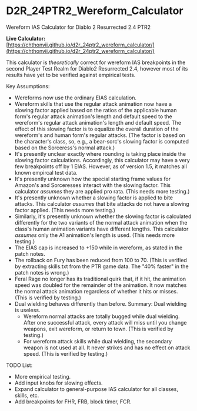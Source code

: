 # D2R_24PTR2_Wereform_Calculator
Wereform IAS Calculator for Diablo 2 Resurrected 2.4 PTR2

**Live Calculator:** [https://chthonvii.github.io/d2r_24ptr2_wereform_calculator/](https://chthonvii.github.io/d2r_24ptr2_wereform_calculator/)

This calculator is *theoretically* correct for wereform IAS breakpoints in the second Player Test Realm for Diablo2 Resurrected 2.4, however most of its results have yet to be verified against empirical tests.

Key Assumptions:

- Wereforms now use the ordinary EIAS calculation.
- Wereform skills that use the regular attack animation now have a slowing factor applied based on the ratios of the applicable human form's regular attack animation's length and default speed to the wereform's regular attack animation's length and default speed. The effect of this slowing factor is to equalize the overall duration of the wereform's and human form's regular attacks. (The factor is based on the character's class, so, e.g., a bear-sorc's slowing factor is computed based on the Sorceress's normal attack.)
- It's presently unclear exactly where rounding is taking place inside the slowing factor calculations. Accordingly, this calculator may have a very few breakpoints off by 1 EIAS. However, as of version 1.5, it matches all known empircal test data.
- It's presently unknown how the special starting frame values for Amazon's and Sorceresses interact with the slowing factor. This calculator *assumes* they are applied pro rata. (This needs more testing.)
- It's presently unknown whether a slowing factor is applied to bite attacks. This calculator *assumes* that bite attacks do not have a slowing factor applied. (This needs more testing.)
- Similarly, it's presently unknown whether the slowing factor is calculated differently for the two variants of the normal attack animation when the class's human animation variants have different lengths. This calculator *assumes* only the A1 animation's length is used. (This needs more testing.)
- The EIAS cap is increased to +150 while in wereform, as stated in the patch notes.
- The rollback on Fury has been reduced from 100 to 70. (This is verified by extracting skills.txt from the PTR game data. The "40% faster" in the patch notes is wrong.)
- Feral Rage no longer has its traditional quirk that, if it hit, the animation speed was doubled for the remainder of the animation. It now matches the normal attack animation regardless of whether it hits or misses. (This is verified by testing.)
- Dual wielding behaves differently than before. Summary: Dual wielding is useless.
     - Wereform normal attacks are totally bugged while dual wielding. After one successful attack, every attack will miss until you change weapons, exit wereform, or return to town. (This is verified by testing.)
     - For wereform attack skills while dual wielding, the secondary weapon is not used at all. It never strikes and has no effect on attack speed. (This is verified by testing.)


TODO List:

- More empirical testing.
- Add input knobs for slowing effects.
- Expand calculator to general-purpose IAS calculator for all classes, skills, etc.
- Add breakpoints for FHR, FRB, block timer, FCR.
